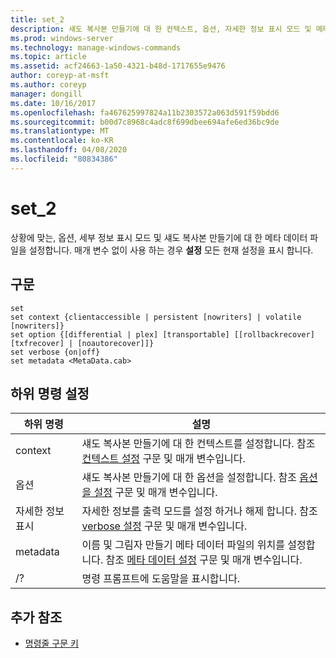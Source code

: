 ```yaml
---
title: set_2
description: 섀도 복사본 만들기에 대 한 컨텍스트, 옵션, 자세한 정보 표시 모드 및 메타 데이터 파일을 설정 하는 set_2에 대 한 Windows 명령 항목입니다.
ms.prod: windows-server
ms.technology: manage-windows-commands
ms.topic: article
ms.assetid: acf24663-1a50-4321-b48d-1717655e9476
author: coreyp-at-msft
ms.author: coreyp
manager: dongill
ms.date: 10/16/2017
ms.openlocfilehash: fa467625997824a11b2303572a063d591f59bdd6
ms.sourcegitcommit: b00d7c8968c4adc8f699dbee694afe6ed36bc9de
ms.translationtype: MT
ms.contentlocale: ko-KR
ms.lasthandoff: 04/08/2020
ms.locfileid: "80834386"
---
```

# <a name="set_2"></a>set_2

상황에 맞는, 옵션, 세부 정보 표시 모드 및 섀도 복사본 만들기에 대 한 메타 데이터 파일을 설정합니다. 매개 변수 없이 사용 하는 경우 **설정** 모든 현재 설정을 표시 합니다.

## <a name="syntax"></a>구문

```
set
set context {clientaccessible | persistent [nowriters] | volatile [nowriters]}
set option {[differential | plex] [transportable] [[rollbackrecover] [txfrecover] | [noautorecover]]}
set verbose {on|off}
set metadata <MetaData.cab>
```

## <a name="set-sub-commands"></a>하위 명령 설정

|하위 명령|설명|
|-----------|-----------|
|context|섀도 복사본 만들기에 대 한 컨텍스트를 설정합니다. 참조 [컨텍스트 설정](set-context.md) 구문 및 매개 변수입니다.|
|옵션|섀도 복사본 만들기에 대 한 옵션을 설정합니다. 참조 [옵션을 설정](set-option.md) 구문 및 매개 변수입니다.|
|자세한 정보 표시|자세한 정보를 출력 모드를 설정 하거나 해제 합니다. 참조 [verbose 설정](set-verbose.md) 구문 및 매개 변수입니다.|
|metadata|이름 및 그림자 만들기 메타 데이터 파일의 위치를 설정합니다. 참조 [메타 데이터 설정](set-metadata.md) 구문 및 매개 변수입니다.|
|/?|명령 프롬프트에 도움말을 표시합니다.|

## <a name="additional-references"></a>추가 참조

- [명령줄 구문 키](command-line-syntax-key.md)